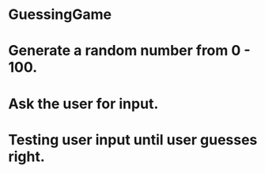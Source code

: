 # GuessingGame
# Generate a random number from 0 - 100.
# Ask the user for input.
# Testing user input until user guesses right.

